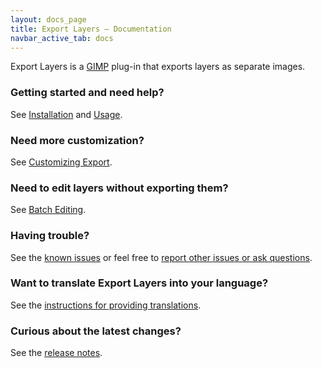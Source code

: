 ```yaml
---
layout: docs_page
title: Export Layers – Documentation
navbar_active_tab: docs
---
```


Export Layers is a [GIMP](https://www.gimp.org/) plug-in that exports layers as separate images.

### Getting started and need help?

See [Installation](Installation.html) and [Usage](Usage.html).


### Need more customization?

See [Customizing Export](Customizing-Export.html).


### Need to edit layers without exporting them?

See [Batch Editing](Batch-Editing.html).


### Having trouble?

See the [known issues](Known-Issues.html) or feel free to [report other issues or ask questions](https://github.com/kamilburda/gimp-export-layers/issues).


### Want to translate Export Layers into your language?

See the [instructions for providing translations](Providing-Translations.html).


### Curious about the latest changes?

See the [release notes](CHANGELOG.html).
